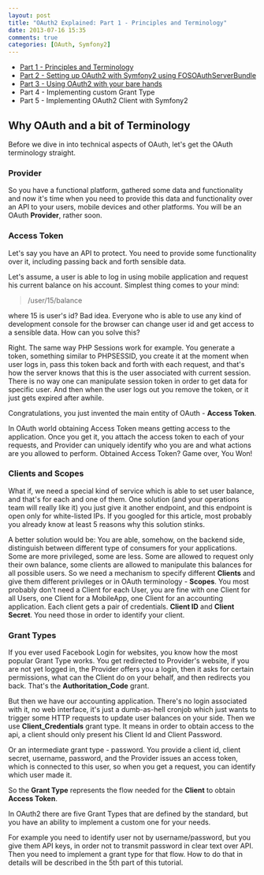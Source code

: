 ```yaml
---
layout: post
title: "OAuth2 Explained: Part 1 - Principles and Terminology"
date: 2013-07-16 15:35
comments: true
categories: [OAuth, Symfony2]
---
```


- [Part 1 - Principles and Terminology](http://blog.tankist.de/blog/2013/07/16/oauth2-explained-part-1-principles-and-terminology/)
- [Part 2 - Setting up OAuth2 with Symfony2 using FOSOAuthServerBundle](http://blog.tankist.de/blog/2013/07/17/oauth2-explained-part-2-setting-up-oauth2-with-symfony2-using-fosoauthserverbundle/)
- [Part 3 - Using OAuth2 with your bare hands](http://blog.tankist.de/blog/2013/07/18/2013-07-18-oauth2-explained-part-3-using-oauth2-with-your-bare-hands)
- Part 4 - Implementing custom Grant Type
- Part 5 - Implementing OAuth2 Client with Symfony2 


## Why OAuth and a bit of Terminology

Before we dive in into technical aspects of OAuth, let's get the OAuth terminology straight.

### Provider

So you have a functional platform, gathered some data and functionality and now it's time when you need to provide this data and functionality over an API to your users, mobile devices and other platforms. You will be an OAuth __Provider__, rather soon. 
<!-- more -->
### Access Token


Let's say you have an API to protect. You need to provide some functionality over it, including passing back and forth sensible data.

Let's assume, a user is able to log in using mobile application and request his current balance on his account. Simplest thing comes to your mind: 
> /user/15/balance

where 15 is user's id? Bad idea. Everyone who is able to use any kind of development console for the browser can change user id and get access to a sensible data. How can you solve this?

Right. The same way PHP Sessions work for example. You generate a token, something similar to PHPSESSID, you create it at the moment when user logs in, pass this token back and forth with each request, and that's how the server knows that this is the user associated with current session. There is no way one can manipulate session token in order to get data for specific user. And then when the user logs out you remove the token, or it just gets expired after awhile. 

Congratulations, you just invented the main entity of OAuth - __Access Token__.

In OAuth world obtaining Access Token means getting access to the application. Once you get it, you attach the access token to each of your requests, and Provider can uniquely identify who you are and what actions are you allowed to perform. Obtained Access Token? Game over, You Won!

### Clients and Scopes

What if, we need a special kind of service which is able to set user balance, and that's for each and one of them. One solution (and your operations team will really like it) you just give it another endpoint, and this endpoint is open only for white-listed IPs. If you googled for this article, most probably you already know at least 5 reasons why this solution stinks. 

A better solution would be: You are able, somehow, on the backend side, distinguish between different type of consumers for your applications. Some are more privileged, some are less. Some are allowed to request only their own balance, some clients are allowed to manipulate this balances for all possible users. So we need a mechanism to specify different __Clients__  and give them different privileges or in OAuth terminology - __Scopes__. You most probably don't need a Client for each User, you are fine with one Client for all Users, one Client for a MobileApp, one Client for an accounting application. Each client gets a pair of credentials. __Client ID__ and __Client Secret__. You need those in order to identify your client. 

### Grant Types

If you ever used Facebook Login for websites, you know how the most popular Grant Type works. You get redirected to Provider's website, if you are not yet logged in, the Provider offers you a login, then it asks for certain permissions, what can the Client do on your behalf, and then redirects you back. That's the __Authoritation_Code__ grant. 

But then we have our accounting application. There's no login associated with it, no web interface, it's just a dumb-as-hell cronjob which just wants to trigger some HTTP requests to update user balances on your side. Then we use __Client_Credentials__ grant type. It means in order to obtain access to the api, a client should only present his Client Id and Client Password.

Or an intermediate grant type - password. You provide a client id, client secret, username, password, and the Provider issues an access token, which is connected to this user, so when you get a request, you can identify which user made it.

So the __Grant Type__ represents the flow needed for the __Client__ to obtain __Access Token__. 

In OAuth2 there are five Grant Types that are defined by the standard, but you have an ability to implement a custom one for your needs. 

For example you need to identify user not by username/password, but you give them API keys, in order not to transmit password in clear text over API. Then you need to implement a grant type for that flow. How to do that in details will be described in the 5th part of this tutorial.
